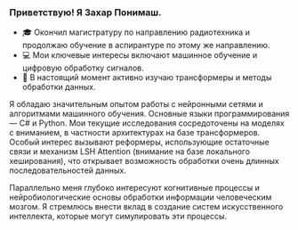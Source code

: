 ### Приветствую! Я Захар Понимаш.

- 🎓 Окончил магистратуру по направлению радиотехника и продолжаю обучение в аспирантуре по этому же направлению.
- 💻 Мои ключевые интересы включают машинное обучение и цифровую обработку сигналов.
- 🚀 В настоящий момент активно изучаю трансформеры и методы обработки данных.

Я обладаю значительным опытом работы с нейронными сетями и алгоритмами машинного обучения. Основные языки программирования — C# и Python. Мои текущие исследования сосредоточены на моделях с вниманием, в частности архитектурах на базе трансформеров. Особый интерес вызывают реформеры, использующие остаточные связи и механизм LSH Attention (внимание на базе локального хеширования), что открывает возможность обработки очень длинных последовательностей данных.

Параллельно меня глубоко интересуют когнитивные процессы и нейробиологические основы обработки информации человеческим мозгом. Я стремлюсь внести вклад в создание систем искусственного интеллекта, которые могут симулировать эти процессы.

<!---
zaharPonimash/zaharPonimash is a ✨ special ✨ repository because its `README.md` (this file) appears on your GitHub profile.
You can click the Preview link to take a look at your changes.
--->
